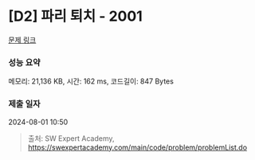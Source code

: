 # [D2] 파리 퇴치 - 2001 

[문제 링크](https://swexpertacademy.com/main/code/problem/problemDetail.do?contestProbId=AV5PzOCKAigDFAUq) 

### 성능 요약

메모리: 21,136 KB, 시간: 162 ms, 코드길이: 847 Bytes

### 제출 일자

2024-08-01 10:50



> 출처: SW Expert Academy, https://swexpertacademy.com/main/code/problem/problemList.do